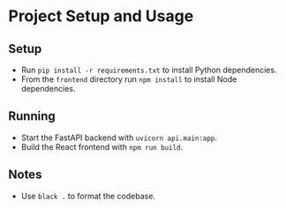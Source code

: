 # Project Setup and Usage

## Setup
- Run `pip install -r requirements.txt` to install Python dependencies.
- From the `frontend` directory run `npm install` to install Node dependencies.

## Running
- Start the FastAPI backend with `uvicorn api.main:app`.
- Build the React frontend with `npm run build`.

## Notes
- Use `black .` to format the codebase.
